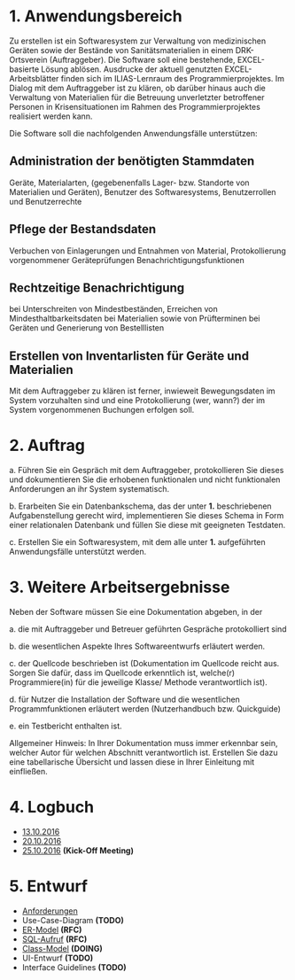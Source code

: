 # 1. Anwendungsbereich

Zu erstellen ist ein Softwaresystem zur Verwaltung von medizinischen Geräten sowie der Bestände von Sanitätsmaterialien in einem DRK-Ortsverein (Auftraggeber). Die Software soll eine bestehende, EXCEL-basierte Lösung ablösen. Ausdrucke der aktuell genutzten EXCEL-Arbeitsblätter finden sich im ILIAS-Lernraum des Programmierprojektes. Im Dialog mit dem Auftraggeber ist zu klären, ob darüber hinaus auch die Verwaltung von Materialien für die Betreuung unverletzter betroffener Personen in Krisensituationen im Rahmen des Programmierprojektes realisiert werden kann.

Die Software soll die nachfolgenden Anwendungsfälle unterstützen:

## Administration der benötigten Stammdaten

Geräte, Materialarten, (gegebenenfalls Lager- bzw. Standorte von Materialien und Geräten), Benutzer des Softwaresystems, Benutzerrollen und Benutzerrechte

## Pflege der Bestandsdaten

Verbuchen von Einlagerungen und Entnahmen von Material, Protokollierung vorgenommener Geräteprüfungen
Benachrichtigungsfunktionen

## Rechtzeitige Benachrichtigung

bei Unterschreiten von Mindestbeständen, Erreichen von Mindesthaltbarkeitsdaten bei Materialien sowie von Prüfterminen bei Geräten und Generierung von Bestelllisten

## Erstellen von Inventarlisten für Geräte und Materialien

Mit dem Auftraggeber zu klären ist ferner, inwieweit Bewegungsdaten im System vorzuhalten sind und eine Protokollierung (wer, wann?) der im System vorgenommenen Buchungen erfolgen soll.


# 2. Auftrag

a. Führen Sie ein Gespräch mit dem Auftraggeber, protokollieren Sie dieses und dokumentieren Sie die erhobenen funktionalen und nicht funktionalen Anforderungen an ihr System systematisch.

b. Erarbeiten Sie ein Datenbankschema, das der unter **1.** beschriebenen Aufgabenstellung gerecht wird, implementieren Sie dieses Schema in Form einer relationalen Datenbank und füllen Sie diese mit geeigneten Testdaten.

c. Erstellen Sie ein Softwaresystem, mit dem alle unter **1.** aufgeführten Anwendungsfälle unterstützt werden.


# 3. Weitere Arbeitsergebnisse

Neben der Software müssen Sie eine Dokumentation abgeben, in der

a. die mit Auftraggeber und Betreuer geführten Gespräche protokolliert sind

b. die wesentlichen Aspekte Ihres Softwareentwurfs erläutert werden.

c. der Quellcode beschrieben ist (Dokumentation im Quellcode reicht aus. Sorgen Sie dafür, dass im Quellcode erkenntlich ist, welche(r) Programmiere(in) für die jeweilige Klasse/ Methode verantwortlich ist).

d. für Nutzer die Installation der Software und die wesentlichen Programmfunktionen erläutert werden (Nutzerhandbuch bzw. Quickguide)

e. ein Testbericht enthalten ist.

Allgemeiner Hinweis: In Ihrer Dokumentation muss immer erkennbar sein, welcher Autor für welchen Abschnitt verantwortlich ist. Erstellen Sie dazu eine tabellarische Übersicht und lassen diese in Ihrer Einleitung mit einfließen.


# 4. Logbuch

- [13.10.2016](./logbook/01-meeting-13-10-2016.md)
- [20.10.2016](./logbook/02-meeting-20-10-2016.md)
- [25.10.2016](./logbook/03-meeting-25-10-2016.md) **(Kick-Off Meeting)**

# 5. Entwurf

- [Anforderungen](./modellierung/requirements.md)
- Use-Case-Diagram **(TODO)**
- [ER-Model](./modellierung/ER/ER-Model.svg) **(RFC)**
- [SQL-Aufruf](./modellierung/sql.md) **(RFC)**
- [Class-Model](./modellierung/CLASS/Class-Model.svg) **(DOING)**
- UI-Entwurf **(TODO)**
- Interface Guidelines **(TODO)**
